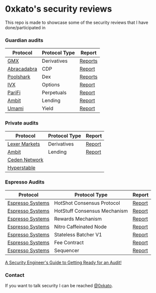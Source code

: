 # 0xkato's security reviews

This repo is made to showcase some of the security reviews that I have done/participated in

### Guardian audits

| Protocol | Protocol Type | Report |
| ---- |  ---------| ---------|
| [GMX](https://gmx.io/#/) | Derivatives | [Reports](Guardian/GMX)
| [Abracadabra](https://abracadabra.money/) | CDP | [Report](https://github.com/0xkato/Portfolio/blob/main/Guardian/11-14-2023_Abracadabra_GMXV2.pdf)
| [Poolshark](https://www.poolshark.fi/) | Dex | [Reports](Guardian/Poolshark)
| [IVX](https://www.ivx.fi/) | Options | [Report](https://github.com/0xkato/Portfolio/blob/main/Guardian/09-13-2023-IVX.pdf)
| [PariFi](https://parifi.org/) | Perpetuals | [Report](https://github.com/0xkato/Portfolio/blob/main/Guardian/09-03-2023-PariFi.pdf)
| [Ambit](https://ambit.finance/) | Lending | [Report](https://github.com/0xkato/Portfolio/blob/main/Guardian/2023-12-06_Ambit.pdf)
| [Umami](https://umami.finance/) | Yield | [Report](https://github.com/0xkato/Portfolio/blob/main/Guardian/2024-01-10_Umami.pdf)

### Private audits

| Protocol | Protocol Type | Report |
| ---- |  ---------| ---------|
| [Lexer Markets](https://www.lexer.markets/) | Derivatives | [Report](https://github.com/0xkato/Portfolio/blob/main/Solo/Security_Review_Lexer_Markets_Final_Report.pdf)
| [Ambit](https://ambit.finance/) | Lending | [Report](https://docs.ambit.finance/audits/0xweiss-feb24.pdf)
| [Ceden Network](https://ceden.network/) |  | 
| [Hyperstable](https://hyperstable.xyz/) |  | 


### Espresso Audits
| Protocol | Protocol Type | Report |
| ---- |  ---------| ---------|
| [Espresso Systems](https://www.espressosys.com/) | HotShot Consensus Protocol | [Report](https://github.com/0xkato/Portfolio/blob/main/Espresso/HotShot/EspressoHotshot2024.pdf)
| [Espresso Systems](https://www.espressosys.com/) | HotStuff Consensus Mechanism | [Report](https://github.com/0xkato/Portfolio/blob/main/Espresso/HotShot/EspressoHotstuff22025.pdf)
| [Espresso Systems](https://www.espressosys.com/) | Rewards Mechanism | [Report](https://github.com/0xkato/Portfolio/blob/main/Espresso/HotShot/Rewards2025.pdf)
| [Espresso Systems](https://www.espressosys.com/) | Nitro Caffeinated Node | [Report](https://github.com/0xkato/Portfolio/blob/main/Espresso/Integration/EspressoNitroCaffeinatedNode2025.pdf)
| [Espresso Systems](https://www.espressosys.com/) | Stateless Batcher V1 | [Report](https://github.com/0xkato/Portfolio/blob/main/Espresso/Integration/StatelessBatcherV12025.pdf)
| [Espresso Systems](https://www.espressosys.com/) | Fee Contract | [Report](https://github.com/0xkato/Portfolio/blob/main/Espresso/Sequencer/EspressoFeeContract2024.pdf)
| [Espresso Systems](https://www.espressosys.com/) | Sequencer | [Report](https://github.com/0xkato/Portfolio/blob/main/Espresso/Sequencer/EspressoSequencer2024.pdf)


[A Security Engineer's Guide to Getting Ready for an Audit!](https://www.0xkato.xyz/Get-ready-for-an-audit/)


### Contact

If you want to talk security I can be reached [@0xkato](http://twitter.com/0xkato).
